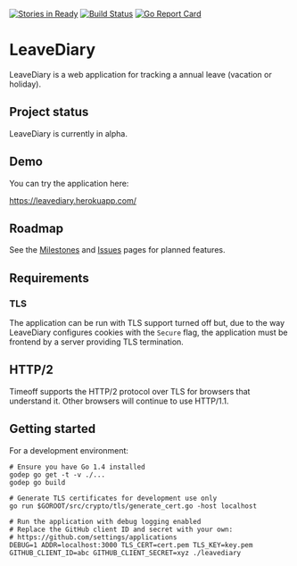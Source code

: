 [![Stories in Ready](https://badge.waffle.io/mattbostock/leavediary.png?label=ready&title=Ready)](https://waffle.io/mattbostock/leavediary)
[![Build Status](https://travis-ci.org/mattbostock/leavediary.svg?branch=master)](https://travis-ci.org/mattbostock/leavediary)
[![Go Report Card](http://goreportcard.com/badge/mattbostock/leavediary)](http://goreportcard.com/report/mattbostock/leavediary)

# LeaveDiary

LeaveDiary is a web application for tracking a annual leave (vacation or holiday).

## Project status

LeaveDiary is currently in alpha.

## Demo

You can try the application here:

https://leavediary.herokuapp.com/

## Roadmap

See the [Milestones](https://github.com/mattbostock/leavediary/milestones) and
[Issues](https://github.com/mattbostock/leavediary/issues) pages for planned
features.

## Requirements

### TLS

The application can be run with TLS support turned off but, due to the way
LeaveDiary configures cookies with the `Secure` flag, the application must be
frontend by a server providing TLS termination.

## HTTP/2

Timeoff supports the HTTP/2 protocol over TLS for browsers that understand it.
Other browsers will continue to use HTTP/1.1.

## Getting started

For a development environment:

    # Ensure you have Go 1.4 installed
    godep go get -t -v ./...
    godep go build

    # Generate TLS certificates for development use only
    go run $GOROOT/src/crypto/tls/generate_cert.go -host localhost

    # Run the application with debug logging enabled
    # Replace the GitHub client ID and secret with your own:
    # https://github.com/settings/applications
    DEBUG=1 ADDR=localhost:3000 TLS_CERT=cert.pem TLS_KEY=key.pem GITHUB_CLIENT_ID=abc GITHUB_CLIENT_SECRET=xyz ./leavediary

